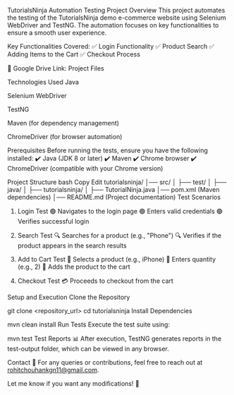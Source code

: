 TutorialsNinja Automation Testing
Project Overview
This project automates the testing of the TutorialsNinja demo e-commerce website using Selenium WebDriver and TestNG. The automation focuses on key functionalities to ensure a smooth user experience.

Key Functionalities Covered:
✅ Login Functionality
✅ Product Search
✅ Adding Items to the Cart
✅ Checkout Process

🔗 Google Drive Link: Project Files

Technologies Used
Java

Selenium WebDriver

TestNG

Maven (for dependency management)

ChromeDriver (for browser automation)

Prerequisites
Before running the tests, ensure you have the following installed:
✔️ Java (JDK 8 or later)
✔️ Maven
✔️ Chrome browser
✔️ ChromeDriver (compatible with your Chrome version)

Project Structure
bash
Copy
Edit
tutorialsninja/
│── src/
│   ├── test/
│       ├── java/
│           ├── tutorialsninja/
│               ├── TutorialNinja.java
│── pom.xml (Maven dependencies)
│── README.md (Project documentation)
Test Scenarios
1. Login Test
🟢 Navigates to the login page
🟢 Enters valid credentials
🟢 Verifies successful login

2. Search Test
🔍 Searches for a product (e.g., "Phone")
🔍 Verifies if the product appears in the search results

3. Add to Cart Test
🛒 Selects a product (e.g., iPhone)
🛒 Enters quantity (e.g., 2)
🛒 Adds the product to the cart

4. Checkout Test
💳 Proceeds to checkout from the cart

Setup and Execution
Clone the Repository

git clone <repository_url>
cd tutorialsninja
Install Dependencies

mvn clean install
Run Tests
Execute the test suite using:

mvn test
Test Reports
📊 After execution, TestNG generates reports in the test-output folder, which can be viewed in any browser.

Contact
📩 For any queries or contributions, feel free to reach out at rohitchouhankgn11@gmail.com.

Let me know if you want any modifications! 🚀
